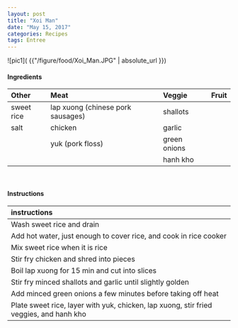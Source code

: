 ```yaml
---
layout: post
title: "Xoi Man"
date: "May 15, 2017"
categories: Recipes
tags: Entree
---
```




![pic1]( {{"/figure/food/Xoi_Man.JPG" | absolute_url }})




#### Ingredients

<table class = "presenttab">
 <thead>
  <tr>
   <th style="text-align:left;"> Other </th>
   <th style="text-align:left;"> Meat </th>
   <th style="text-align:left;"> Veggie </th>
   <th style="text-align:left;"> Fruit </th>
  </tr>
 </thead>
<tbody>
  <tr>
   <td style="text-align:left;"> sweet rice </td>
   <td style="text-align:left;"> lap xuong (chinese pork sausages) </td>
   <td style="text-align:left;"> shallots </td>
   <td style="text-align:left;">  </td>
  </tr>
  <tr>
   <td style="text-align:left;"> salt </td>
   <td style="text-align:left;"> chicken </td>
   <td style="text-align:left;"> garlic </td>
   <td style="text-align:left;">  </td>
  </tr>
  <tr>
   <td style="text-align:left;">  </td>
   <td style="text-align:left;"> yuk (pork floss) </td>
   <td style="text-align:left;"> green onions </td>
   <td style="text-align:left;">  </td>
  </tr>
  <tr>
   <td style="text-align:left;">  </td>
   <td style="text-align:left;">  </td>
   <td style="text-align:left;"> hanh kho </td>
   <td style="text-align:left;">  </td>
  </tr>
</tbody>
</table>

<br>

#### Instructions

<table class = "presenttabnoh">
 <thead>
  <tr>
   <th style="text-align:left;"> instructions </th>
  </tr>
 </thead>
<tbody>
  <tr>
   <td style="text-align:left;"> Wash sweet rice and drain </td>
  </tr>
  <tr>
   <td style="text-align:left;"> Add hot water, just enough to cover rice, and cook in rice cooker </td>
  </tr>
  <tr>
   <td style="text-align:left;"> Mix sweet rice when it is rice </td>
  </tr>
  <tr>
   <td style="text-align:left;"> Stir fry chicken and shred into pieces </td>
  </tr>
  <tr>
   <td style="text-align:left;"> Boil lap xuong for 15 min and cut into slices </td>
  </tr>
  <tr>
   <td style="text-align:left;"> Stir fry minced shallots and garlic until slightly golden </td>
  </tr>
  <tr>
   <td style="text-align:left;"> Add minced green onions a few minutes before taking off heat </td>
  </tr>
  <tr>
   <td style="text-align:left;"> Plate sweet rice, layer with yuk, chicken, lap xuong, stir fried veggies, and hanh kho </td>
  </tr>
</tbody>
</table>


